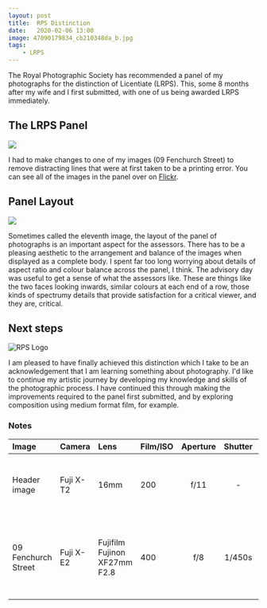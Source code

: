 ```yaml
---
layout: post
title:  RPS Distinction
date:   2020-02-06 13:00
image: 47090179834_cb210348da_b.jpg
tags:
    - LRPS
---
```

The Royal Photographic Society has recommended a panel of my photographs for the distinction of Licentiate (LRPS). This, some 8 months after my wife and I first submitted, with one of us being awarded LRPS immediately. 

## The LRPS Panel
![](//live.staticflickr.com/65535/47090178004_03b333d55c_z.jpg)

I had to make changes to one of my images (09 Fenchurch Street) to remove distracting lines that were at first taken to be a printing error. You can see all of the images in the panel over on [Flickr](https://www.flickr.com/gp/mrhood/G74Mv4).

## Panel Layout
![](//live.staticflickr.com/65535/34002450088_aae778fc84_z.jpg)

Sometimes called the eleventh image, the layout of the panel of photographs is an important aspect for the assessors. There has to be a pleasing aesthetic to the arrangement and balance of the images when displayed as a complete body. I spent far too long worrying about details of aspect ratio and colour balance across the panel, I think. The advisory day was useful to get a sense of what the assessors like. These are things like the two faces looking inwards, similar colours at each end of a row, those kinds of spectrumy details that provide satisfaction for a critical viewer, and they are, critical.

## Next steps
![RPS Logo]({{site.baseurl}}/img/RPS_LRPS_RGB.PNG)

I am pleased to have finally achieved this distinction which I take to be an acknowledgement that I am learning something about photography. I'd like to continue my artistic journey by developing my knowledge and skills of the photographic process. I have continued this through making the improvements required to the panel first submitted, and by exploring composition using medium format film, for example.

### Notes

Image|Camera|Lens|Film/ISO|Aperture|Shutter|Comment
:----|:-----|:---|:---|:------:|:----:|:------
Header image|Fuji X-T2|16mm|200|f/11|-|03 Julian Alps, one of the images in my LRPS Panel.
09 Fenchurch Street|Fuji X-E2|Fujifilm Fujinon XF27mm F2.8|400|f/8|1/450s|The image not up to standard first time, with the lines visible.
